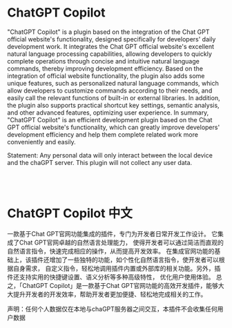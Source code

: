 <h1>ChatGPT Copilot</h1>
            <p>"ChatGPT Copilot" is a plugin based on the integration of the Chat GPT official website's functionality,
             designed specifically for developers' daily development work.
             It integrates the Chat GPT official website's excellent natural language processing capabilities,
             allowing developers to quickly complete operations through concise and intuitive natural language commands,
             thereby improving development efficiency.
             Based on the integration of official website functionality, the plugin also adds some unique features,
             such as personalized natural language commands, which allow developers to customize commands according to their needs,
             and easily call the relevant functions of built-in or external libraries. In addition, the plugin also supports practical shortcut key settings,
              semantic analysis, and other advanced features, optimizing user experience.
             In summary, "ChatGPT Copilot" is an efficient development plugin based on the Chat GPT official website's functionality,
             which can greatly improve developers' development efficiency and help them complete related work more conveniently and easily.</p>
<p>Statement: Any personal data will only interact between the local device and the chaGPT server. This plugin will not collect any user data.</p>
             <br/>
             <br/>
<h1>ChatGPT Copilot 中文</h1>
             <p>一款基于Chat GPT官网功能集成的插件，专门为开发者日常开发工作设计。
            它集成了Chat GPT官网卓越的自然语言处理能力，
            使得开发者可以通过简洁而直观的自然语言指令，快速完成相应的操作，从而提高开发效率。
            在集成官网功能的基础上，该插件还增加了一些独特的功能，如个性化自然语言指令，使开发者可以根据自身需求，
            自定义指令，轻松地调用插件内置或外部库的相关功能。另外，插件还支持实用的快捷键设置、语义分析等多种高级特性，
            优化用户使用体验。
            总之，「ChatGPT Copilot」是一款基于Chat GPT官网功能的高效开发插件，能够大大提升开发者的开发效率，帮助开发者更加便捷、轻松地完成相关的工作。
            </p>
<p>声明：任何个人数据仅在本地与chaGPT服务器之间交互，本插件不会收集任何用户数据</p>
